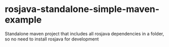 # rosjava-standalone-simple-maven-example
Standalone maven project that includes all rosjava dependencies in a folder, so no need to install rosjava for development
